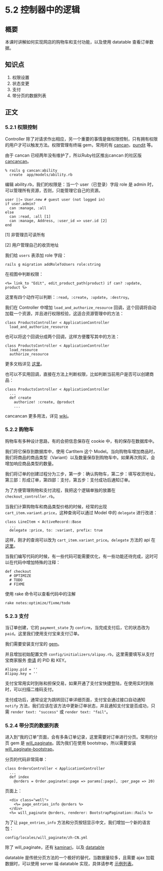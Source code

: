 # 5.2 控制器中的逻辑

## 概要

本课时讲解如何实现网店的购物车和支付功能，以及使用 datatable 查看订单数据。

## 知识点

1. 权限设置
2. 状态变更
3. 支付
4. 带分页的数据列表

## 正文

### 5.2.1 权限控制

Controller 除了对请求作出相应，另一个重要的事情是做权限控制，只有拥有权限的用户才可以触发方法。权限管理有终端 gem，常用的有 [cancan](https://github.com/ryanb/cancan)，[pundit](https://github.com/elabs/pundit) 等。

由于 cancan 已经两年没有维护了，所以Ruby社区推出cancan 的社区版 [cancancan](https://github.com/CanCanCommunity/cancancan)。

```
% rails g cancan:ability
  create  app/models/ability.rb
```

编辑 ability.rb，我们的权限是：当一个 user（已登录）字段 role 是 admin 时，可以管理所有资源，否则，只能管理它自己的资源。

```
user ||= User.new # guest user (not logged in)
if user.admin?
  can :manage, :all
else
  can :read, :all [1]
  can :manage, Address, :user_id => user.id [2]
end
```

[1] 非管理员可读所有

[2] 用户管理自己的收货地址

我们给 `users` 表添加 role 字段：

```
rails g migration addRoleToUsers role:string
```

在视图中判断权限：

```
<%= link_to "Edit", edit_product_path(product) if can? :update, product %>
```

这里有四个动作可以判断：`:read`，`:create`，`:update`，`:destroy`。

我们在 Controller 中增加 `load_and_authorize_resource` 回调，这个回调将自动加载一个资源，并且进行权限校验，这适合资源管理中的方法：

```
class ProductsController < ApplicationController
  load_and_authorize_resource
```

也可以将这个回调分成两个回调，这样方便覆写其中的方法：

```
class ProductsController < ApplicationController
  load_resource
  authorize_resource
```

更多文档详见 [这里](https://github.com/CanCanCommunity/cancancan/wiki/authorizing-controller-actions)。


也可以不实用回调，直接在方法上判断权限，比如判断当前用户是否可以创建商品：

```
class ProductsController < ApplicationController
  ...
  def create
    authorize! :create, @product
    ...
```

cancancan 更多用法，详见 [wiki](https://github.com/CanCanCommunity/cancancan/wiki)。

### 5.2.2 购物车

购物车有多种设计思路，有的会把信息保存在 cookie 中，有的保存在数据库中。

我们将它保存到数据库中，使用 CartItem 这个 Model。当向购物车增加商品时，我们将商品的商品类型（Variant）以及数量保存到购物车中。如果再次购买，会增加响应商品类型的数量。

我们将订单的创建过程分为三步，第一步：确认购物车，第二步：填写收货地址，第三部：形成订单，第四部：支付，第五步：支付成功后通知订单。

为了方便管理购物和支付流程，我把这个逻辑单独的放置在 `checkout_controller.rb`。

当我们计算购物车和商品类型价格的时候，经常的出现 `cart_item.variant.price`，这种查询可以通过 Model 中的 `delegate` 进行改进：

```
class LineItem < ActiveRecord::Base
  ...
  delegate :price, to: :variant, prefix: true
```

这样，刚才的查询可以改为 `cart_item.variant_price`。`delegate` 方法的 api 在 [这里](http://api.rubyonrails.org/classes/Module.html#method-i-delegate)。

当我们编写代码的时候，有一些代码可能需要优化，有一些功能还待完成，这时可以在代码中增加特殊的注释：

```
def checkout
  # OPTIMIZE
  # TODO
  # FIXME
```

使用 rake 命令可以查看代码中的注解 

```
rake notes:optimize/fixme/todo
```

### 5.2.3 支付

当订单创建，它的 `payment_state` 为 `confirm`，当完成支付后，它的状态改为 `paid`。这里我们使用支付宝来支付订单。

我们需要安装支付宝的 [gem](https://github.com/chloerei/alipay)。

并且增加初始配置文件 `config/initializers/alipay.rb`，这里需要填写从支付宝商家服务 [申请](https://app.alipay.com/market/index.htm) 的 PID 和 KEY。

```
Alipay.pid = ''
Alipay.key = ''
```

支付宝常用实时到账和担保交易，如果开通了支付宝快捷登陆，在使用实时到账时，可以扫描二维码支付。

支付成功后，通常设定为跳转回订单详细页面，支付宝会通过接口自动通知 `notify` 方法，我们应该在该方法中更新订单状态，并且通知支付宝是否成功，只需 `render text: "success"` 或 `render text: "fail"`。

### 5.2.4 带分页的数据列表

进入到“我的订单”页面，会有多条订单记录，这里需要对订单进行分页。常用的分页 gem 是 [will_paginate](https://github.com/mislav/will_paginate)。因为我们在使用 bootstrap，所以需要安装 [will_paginate-bootstrap](https://github.com/bootstrap-ruby/will_paginate-bootstrap)。

分页的代码非常简单：

```
class OrdersController < ApplicationController
  ...
  def index
    @orders = Order.paginate(:page => params[:page], :per_page => 20)
```

页面上：

```
  <div class="well">
    <%= page_entries_info @orders %>
  </div>
  <%= will_paginate @orders, renderer: BootstrapPagination::Rails %>
```

为了让 `page_entries_info` 方法和分页按钮显示中文，我们增加一个新的语言包：

```
config/locales/will_paginate/zh-CN.yml
```

除了 will_paginate，还有 [kaminari](https://github.com/amatsuda/kaminari)，以及 [datatable](https://datatables.net)

datatable 是传统分页方法的一个极好的替代，当数据量较多，且需要 ajax 加载数据时，可以使用 server 端 datatable 实现，具体请参考 [示例列表](www.datatables.net/examples/server_side/simple.html)。

